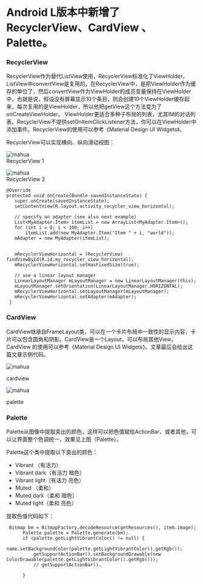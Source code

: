 # Android L版本中新增了RecyclerView、CardView 、Palette。

### RecyclerView

  RecyclerView作为替代ListView使用，RecyclerView标准化了ViewHolder，ListView中convertView是复用的，在RecyclerView中，是把ViewHolder作为缓存的单位了，然后convertView作为ViewHolder的成员变量保持在ViewHolder中，也就是说，假设没有屏幕显示10个条目，则会创建10个ViewHolder缓存起来，每次复用的是ViewHolder，所以他把getView这个方法变为了onCreateViewHolder。 ViewHolder更适合多种子布局的列表，尤其IM的对话列表。RecyclerView不提供setOnItemClickListener方法，你可以在ViewHolder中添加事件。RecyclerView的使用可以参考《Material Design UI Widgets》。

RecyclerView可以实现横向、纵向滑动视图：

![mahua](https://raw.githubusercontent.com/3332523marco/androidl/master/recyclerview1.png)                  
RecyclerView 1   

![mahua](https://raw.githubusercontent.com/3332523marco/androidl/master/recyclerview2.png)  
RecyclerView 2

    @Override  
    protected void onCreate(Bundle savedInstanceState) {  
       super.onCreate(savedInstanceState);  
       setContentView(R.layout.activity_recycler_view_horizontal);  
  
       // specify an adapter (see also next example)  
       List<MyAdapter.Item> itemList = new ArrayList<MyAdapter.Item>();  
       for (int i = 0; i < 100; i++)  
           itemList.add(new MyAdapter.Item("Item " + i, "world"));  
       mAdapter = new MyAdapter(itemList);  
  
  
       mRecyclerViewHorizontal = (RecyclerView) findViewById(R.id.my_recycler_view_horizontal);  
       mRecyclerViewHorizontal.setHasFixedSize(true);  
  
       // use a linear layout manager  
       LinearLayoutManager mLayoutManager = new LinearLayoutManager(this);  
       mLayoutManager.setOrientation(LinearLayoutManager.HORIZONTAL);  
       mRecyclerViewHorizontal.setLayoutManager(mLayoutManager);  
       mRecyclerViewHorizontal.setAdapter(mAdapter);  
     }  
     
### CardView
  CardView继承自FrameLayout类，可以在一个卡片布局中一致性的显示内容，卡片可以包含圆角和阴影。CardView是一个Layout，可以布局其他View。CardView 的使用可以参考《Material Design UI Widgets》。文章最后会给出这篇文章示例代码。
  
![mahua](https://raw.githubusercontent.com/3332523marco/androidl/master/cardview.png)

cardview

![mahua](https://raw.githubusercontent.com/3332523marco/androidl/master/palette.png)           

palette                                             

### Palette
Palette从图像中提取突出的颜色，这样可以把色值赋给ActionBar、或者其他，可以让界面整个色调统一，效果见上图（Palette）。

Palette这个类中提取以下突出的颜色：

* Vibrant  （有活力）
* Vibrant dark（有活力 暗色）
* Vibrant light（有活力 亮色）
* Muted  （柔和）
* Muted dark（柔和 暗色）
* Muted light（柔和 亮色）

提取色值代码如下：

     Bitmap bm = BitmapFactory.decodeResource(getResources(), item.image);  
          Palette palette = Palette.generate(bm);  
          if (palette.getLightVibrantColor() != null) {  
              name.setBackgroundColor(palette.getLightVibrantColor().getRgb());  
              getSupportActionBar().setBackgroundDrawable(new ColorDrawable(palette.getLightVibrantColor().getRgb()));  
              // getSupportActionBar().  
  
          }  
